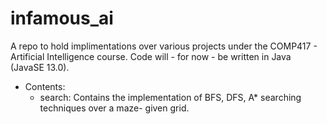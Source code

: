 # infamous_ai
A repo to hold implimentations over various projects under the COMP417 - Artificial Intelligence course. Code will - for now - be written in Java (JavaSE 13.0).

- Contents:
    - search: Contains the implementation of BFS, DFS, A* searching techniques over a maze- given grid.

